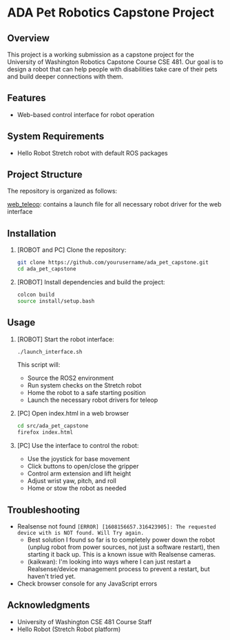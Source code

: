 # ADA Pet Robotics Capstone Project

## Overview
This project is a working submission as a capstone project for the University of Washington Robotics Capstone Course CSE 481. Our goal is to design a robot that can help people with disabilities take care of their pets and build deeper connections with them.

## Features
- Web-based control interface for robot operation

## System Requirements
- Hello Robot Stretch robot with default ROS packages

## Project Structure
The repository is organized as follows:

[web_teleop](./web_teleop/): contains a launch file for all necessary robot driver for the web interface


## Installation
1. [ROBOT and PC] Clone the repository:  
    ```bash
    git clone https://github.com/yourusername/ada_pet_capstone.git
    cd ada_pet_capstone
    ```
2. [ROBOT] Install dependencies and build the project:  
    ```bash
    colcon build
    source install/setup.bash
    ```

## Usage
1. [ROBOT] Start the robot interface:
    ```bash
    ./launch_interface.sh
    ```
    
    This script will:
    - Source the ROS2 environment
    - Run system checks on the Stretch robot
    - Home the robot to a safe starting position
    - Launch the necessary robot drivers for teleop

2. [PC] Open index.html in a web browser
    ```bash
    cd src/ada_pet_capstone
    firefox index.html
    ```
3. [PC] Use the interface to control the robot:
    - Use the joystick for base movement
    - Click buttons to open/close the gripper
    - Control arm extension and lift height
    - Adjust wrist yaw, pitch, and roll
    - Home or stow the robot as needed

## Troubleshooting
- Realsense not found `[ERROR] [1608156657.316423905]: The requested device with is NOT found. Will Try again.`
    - Best solution I found so far is to completely power down the robot (unplug robot from power sources, not just a software restart), then starting it back up. This is a known issue with Realsense cameras. 
    - (kaikwan): I'm looking into ways where I can just restart a Realsense/device management process to prevent a restart, but haven't tried yet.
- Check browser console for any JavaScript errors

## Acknowledgments
- University of Washington CSE 481 Course Staff
- Hello Robot (Stretch Robot platform)

